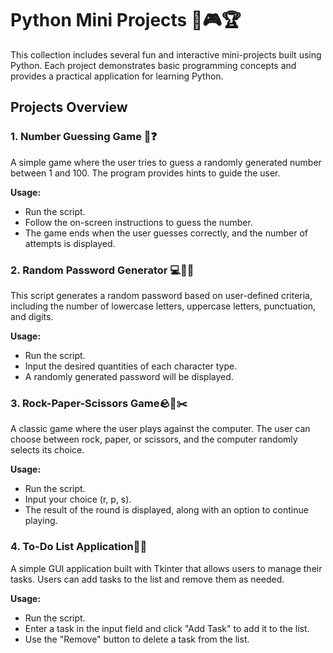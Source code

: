 # Python Mini Projects 🎲🎮🏆

This collection includes several fun and interactive mini-projects built using Python. Each project demonstrates basic programming concepts and provides a practical application for learning Python.

## Projects Overview

### 1. Number Guessing Game 🔢❓
A simple game where the user tries to guess a randomly generated number between 1 and 100. The program provides hints to guide the user.

**Usage:**
- Run the script.
- Follow the on-screen instructions to guess the number.
- The game ends when the user guesses correctly, and the number of attempts is displayed.

### 2. Random Password Generator 💻🔑🔄
This script generates a random password based on user-defined criteria, including the number of lowercase letters, uppercase letters, punctuation, and digits.

**Usage:**
- Run the script.
- Input the desired quantities of each character type.
- A randomly generated password will be displayed.

### 3. Rock-Paper-Scissors Game🪨📄✂️ 
A classic game where the user plays against the computer. The user can choose between rock, paper, or scissors, and the computer randomly selects its choice.

**Usage:**
- Run the script.
- Input your choice (r, p, s).
- The result of the round is displayed, along with an option to continue playing.

### 4. To-Do List Application📝✅ 
A simple GUI application built with Tkinter that allows users to manage their tasks. Users can add tasks to the list and remove them as needed.

**Usage:**
- Run the script.
- Enter a task in the input field and click "Add Task" to add it to the list.
- Use the "Remove" button to delete a task from the list.


